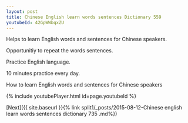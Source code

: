 ```yaml
---
layout: post
title: Chinese English learn words sentences Dictionary 559 
youtubeId: 42GpWWbqxZU
---
```

 
 
Helps to learn English words and sentences for Chinese speakers.

Opportunitiy to repeat the words sentences. 

Practice English language. 
 
10 minutes practice every day. 
 
How to learn English words and sentences for Chinese speakers 
 
{% include youtubePlayer.html id=page.youtubeId %}
 
 
[Next]({{ site.baseurl }}{% link  split1/_posts/2015-08-12-Chinese english learn words sentences dictionary 735 .md%})
 
